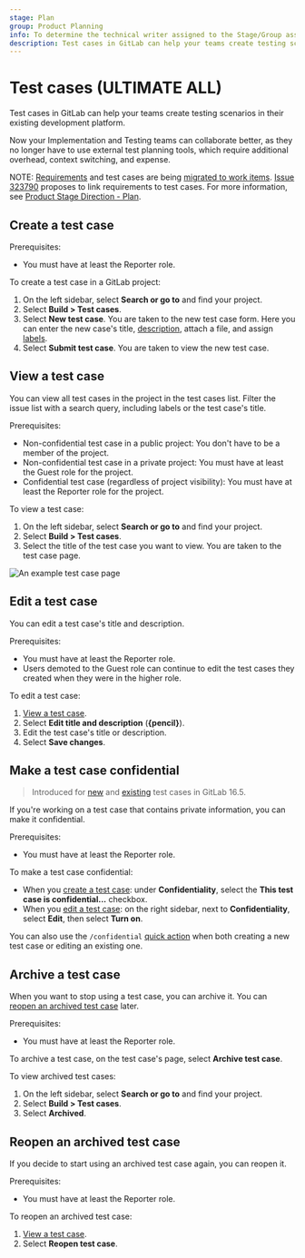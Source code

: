 ```yaml
---
stage: Plan
group: Product Planning
info: To determine the technical writer assigned to the Stage/Group associated with this page, see https://about.gitlab.com/handbook/product/ux/technical-writing/#assignments
description: Test cases in GitLab can help your teams create testing scenarios in their existing development platform.
---
```


# Test cases **(ULTIMATE ALL)**

Test cases in GitLab can help your teams create testing scenarios in their existing development platform.

Now your Implementation and Testing teams can collaborate better, as they no longer have to
use external test planning tools, which require additional overhead, context switching, and expense.

NOTE:
[Requirements](../../user/project/requirements/index.md) and test cases are being
[migrated to work items](https://gitlab.com/groups/gitlab-org/-/epics/5171).
[Issue 323790](https://gitlab.com/gitlab-org/gitlab/-/issues/323790) proposes to link requirements to test cases.
For more information, see [Product Stage Direction - Plan](https://about.gitlab.com/direction/plan/).

## Create a test case

Prerequisites:

- You must have at least the Reporter role.

To create a test case in a GitLab project:

1. On the left sidebar, select **Search or go to** and find your project.
1. Select **Build > Test cases**.
1. Select **New test case**. You are taken to the new test case form. Here you can enter
   the new case's title, [description](../../user/markdown.md), attach a file, and assign [labels](../../user/project/labels.md).
1. Select **Submit test case**. You are taken to view the new test case.

## View a test case

You can view all test cases in the project in the test cases list. Filter the
issue list with a search query, including labels or the test case's title.

Prerequisites:

- Non-confidential test case in a public project: You don't have to be a member of the project.
- Non-confidential test case in a private project: You must have at least the Guest role for the project.
- Confidential test case (regardless of project visibility): You must have at least the Reporter role for the project.

To view a test case:

1. On the left sidebar, select **Search or go to** and find your project.
1. Select **Build > Test cases**.
1. Select the title of the test case you want to view. You are taken to the test case page.

![An example test case page](img/test_case_show_v13_10.png)

## Edit a test case

You can edit a test case's title and description.

Prerequisites:

- You must have at least the Reporter role.
- Users demoted to the Guest role can continue to edit the test cases they created
  when they were in the higher role.

To edit a test case:

1. [View a test case](#view-a-test-case).
1. Select **Edit title and description** (**{pencil}**).
1. Edit the test case's title or description.
1. Select **Save changes**.

## Make a test case confidential

> Introduced for [new](https://gitlab.com/gitlab-org/gitlab/-/issues/422121) and [existing](https://gitlab.com/gitlab-org/gitlab/-/issues/422120) test cases in GitLab 16.5.

If you're working on a test case that contains private information, you can make it confidential.

Prerequisites:

- You must have at least the Reporter role.

To make a test case confidential:

- When you [create a test case](#create-a-test-case): under **Confidentiality**, select the **This test case is confidential...** checkbox.
- When you [edit a test case](#edit-a-test-case): on the right sidebar, next to **Confidentiality**, select **Edit**, then select **Turn on**.

You can also use the `/confidential` [quick action](../../user/project/quick_actions.md) when both creating a new test case
or editing an existing one.

## Archive a test case

When you want to stop using a test case, you can archive it. You can [reopen an archived test case](#reopen-an-archived-test-case) later.

Prerequisites:

- You must have at least the Reporter role.

To archive a test case, on the test case's page, select **Archive test case**.

To view archived test cases:

1. On the left sidebar, select **Search or go to** and find your project.
1. Select **Build > Test cases**.
1. Select **Archived**.

## Reopen an archived test case

If you decide to start using an archived test case again, you can reopen it.

Prerequisites:

- You must have at least the Reporter role.

To reopen an archived test case:

1. [View a test case](#view-a-test-case).
1. Select **Reopen test case**.

